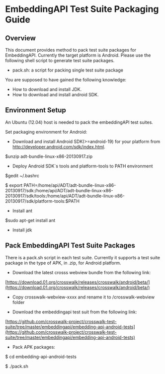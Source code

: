 # EmbeddingAPI Test Suite Packaging Guide

## Overview

This document provides method to pack test suite packages for EmbeddingAPI. Currently the target platform is Android. Please use the following shell script to generate test suite packages.

- pack.sh:  a script for packing single test suite package

You are supposed to have gained the following knowledge:

- How to download and install JDK.
- How to download and install android SDK.

## Environment Setup

An Ubuntu (12.04) host is needed to pack the embeddingAPI test suites.

Set packaging environment for Android:

- Download and install Android SDK(>=android-19) for your platform from http://developer.android.com/sdk/index.html.

$unzip adt-bundle-linux-x86-20130917.zip

- Deploy Android SDK`s tools and platform-tools to PATH environment

$gedit ~/.bashrc

$ export PATH=/home/api/ADT/adt-bundle-linux-x86-20130917/sdk:/home/api/ADT/adt-bundle-linux-x86-20130917/sdk/tools:/home/api/ADT/adt-bundle-linux-x86-20130917/sdk/platform-tools:$PATH

- Install ant

$sudo apt-get install ant

- Install jdk


## Pack EmbeddingAPI Test Suite Packages

There is a pack.sh script in each test suite. Currently it supports a test suite package in the type of APK, in .zip, for Android platform.

- Download the latest crosss webview bundle from the following link:

[https://download.01.org/crosswalk/releases/crosswalk/android/beta/](https://download.01.org/crosswalk/releases/crosswalk/android/beta/)

- Copy crosswalk-webview-xxxx and rename it to /crosswalk-webview folder

- Download the embeddingapi test suit from the following link:

[https://github.com/crosswalk-project/crosswalk-test-suite/tree/master/embeddingapi/embedding-api-android-tests](https://github.com/crosswalk-project/crosswalk-test-suite/tree/master/embeddingapi/embedding-api-android-tests)

- Pack APK packages:

$ cd embedding-api-android-tests

$ ./pack.sh


